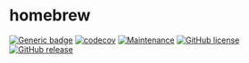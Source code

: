 # homebrew

[![Generic badge](https://img.shields.io/badge/Node-15-GREEN.svg)](https://shields.io/) [![codecov](https://codecov.io/gh/OverTheAirBrew/homebrew/branch/master/graph/badge.svg?token=nTLK1WXIQw)](https://codecov.io/gh/OverTheAirBrew/homebrew) [![Maintenance](https://img.shields.io/badge/Maintained%3F-yes-green.svg)](https://GitHub.com/OvertheAirBrew/homebrew/graphs/commit-activity) [![GitHub license](https://img.shields.io/github/license/OverTheAirBrew/homebrew.svg)](https://github.com/OvertheAirBrew/homebrew/blob/master/LICENSE) [![GitHub release](https://img.shields.io/github/release/OverTheAirBrew/homebrew.svg)](https://GitHub.com/OverTheAirBrew/homebrew/releases/)
